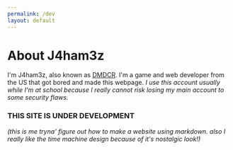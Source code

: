 ```yaml
---
permalink: /dev
layout: default
---
```


# About J4ham3z
I'm J4ham3z, also known as [DMDCR](https://github.com/DMDCR). I'm a game and web developer from the US that got bored and made this webpage. *I use this account usually while I'm at school because I really cannot risk losing my main account to some security flaws.*

### THIS SITE IS UNDER DEVELOPMENT
*(this is me tryna' figure out how to make a website using markdown. also I really like the time machine design because of it's nostalgic look!)*

